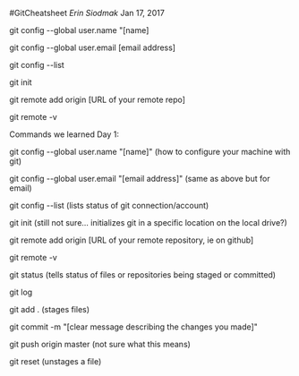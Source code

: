 #GitCheatsheet
*Erin Siodmak*
Jan 17, 2017

git config --global user.name "[name]

git config --global user.email [email address]

git config --list

git init

git remote add origin [URL of your remote repo]

git remote -v



Commands we learned Day 1:

git config --global user.name "[name]" (how to configure your machine with git)

git config --global user.email "[email address]" (same as above but for email)

git config --list (lists status of git connection/account)

git init (still not sure... initializes git in a specific location on the local drive?)

git remote add origin [URL of your remote repository, ie on github]

git remote -v 

git status (tells status of files or repositories being staged or committed)

git log

git add . (stages files)

git commit -m "[clear message describing the changes you made]"

git push origin master (not sure what this means)

git reset (unstages a file)


